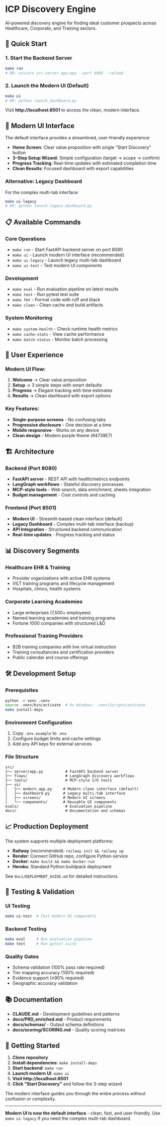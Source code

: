 # ICP Discovery Engine

AI-powered discovery engine for finding ideal customer prospects across Healthcare, Corporate, and Training sectors.

## 🚀 Quick Start

### 1. Start the Backend Server
```bash
make run
# OR: uvicorn src.server.app:app --port 8080 --reload
```

### 2. Launch the Modern UI (Default)
```bash
make ui
# OR: python launch_dashboard.py
```

Visit **http://localhost:8501** to access the clean, modern interface.

## 🎯 Modern UI Interface

The default interface provides a streamlined, user-friendly experience:

- **Home Screen**: Clear value proposition with single "Start Discovery" button
- **3-Step Setup Wizard**: Simple configuration (target → scope → confirm)
- **Progress Tracking**: Real-time updates with estimated completion time  
- **Clean Results**: Focused dashboard with export capabilities

### Alternative: Legacy Dashboard
For the complex multi-tab interface:
```bash
make ui-legacy
# OR: python launch_legacy_dashboard.py
```

## 📋 Available Commands

### Core Operations
- `make run` - Start FastAPI backend server on port 8080
- `make ui` - Launch modern UI interface (recommended)
- `make ui-legacy` - Launch legacy multi-tab dashboard
- `make ui-test` - Test modern UI components

### Development
- `make eval` - Run evaluation pipeline on latest results
- `make test` - Run pytest test suite  
- `make fmt` - Format code with ruff and black
- `make clean` - Clean cache and build artifacts

### System Monitoring
- `make system-health` - Check runtime health metrics
- `make cache-stats` - View cache performance
- `make batch-status` - Monitor batch processing

## 🎨 User Experience

### Modern UI Flow:
1. **Welcome** → Clear value proposition
2. **Setup** → 3 simple steps with smart defaults
3. **Progress** → Elegant tracking with time estimates  
4. **Results** → Clean dashboard with export options

### Key Features:
- **Single-purpose screens** - No confusing tabs
- **Progressive disclosure** - One decision at a time
- **Mobile responsive** - Works on any device
- **Clean design** - Modern purple theme (#4739E7)

## 🏗️ Architecture

### Backend (Port 8080)
- **FastAPI server** - REST API with health/metrics endpoints
- **LangGraph workflows** - Stateful discovery processes
- **MCP-style tools** - Web search, data enrichment, sheets integration
- **Budget management** - Cost controls and caching

### Frontend (Port 8501)  
- **Modern UI** - Streamlit-based clean interface (default)
- **Legacy Dashboard** - Complex multi-tab interface (backup)
- **API Integration** - Structured backend communication
- **Real-time updates** - Progress tracking and status

## 📊 Discovery Segments

### Healthcare EHR & Training
- Provider organizations with active EHR systems
- VILT training programs and lifecycle management
- Hospitals, clinics, health systems

### Corporate Learning Academies  
- Large enterprises (7,500+ employees)
- Named learning academies and training programs
- Fortune 1000 companies with structured L&D

### Professional Training Providers
- B2B training companies with live virtual instruction
- Training consultancies and certification providers
- Public calendar and course offerings

## 🛠️ Development Setup

### Prerequisites
```bash
python -m venv .venv
source .venv/bin/activate  # On Windows: .venv\Scripts\activate
make install-deps
```

### Environment Configuration
1. Copy `.env.example` to `.env`
2. Configure budget limits and cache settings
3. Add any API keys for external services

### File Structure
```
src/
├── server/app.py          # FastAPI backend server
├── flows/                 # LangGraph discovery workflows  
├── tools/                 # MCP-style I/O tools
├── ui/
│   ├── modern_app.py     # Modern clean interface (default)
│   ├── dashboard.py      # Legacy multi-tab interface
│   ├── screens/          # Modern UI screens
│   └── components/       # Reusable UI components
evals/                     # Evaluation pipeline
docs/                      # Documentation and schemas
```

## 📈 Production Deployment

The system supports multiple deployment platforms:

- **Railway** (recommended): `railway init && railway up`
- **Render**: Connect GitHub repo, configure Python service  
- **Docker**: `make build && make docker-run`
- **Heroku**: Standard Python buildpack deployment

See `docs/DEPLOYMENT_GUIDE.md` for detailed instructions.

## 🧪 Testing & Validation

### UI Testing
```bash
make ui-test  # Test modern UI components
```

### Backend Testing  
```bash
make eval     # Run evaluation pipeline
make test     # Run pytest suite
```

### Quality Gates
- Schema validation (100% pass rate required)
- Tier mapping accuracy (100% required)  
- Evidence support (≥90% required)
- Geographic accuracy validation

## 📚 Documentation

- **CLAUDE.md** - Development guidelines and patterns
- **docs/PRD_enriched.md** - Product requirements
- **docs/schemas/** - Output schema definitions
- **docs/scoring/SCORING.md** - Quality scoring matrices

## 🎯 Getting Started

1. **Clone repository**
2. **Install dependencies**: `make install-deps`
3. **Start backend**: `make run`  
4. **Launch modern UI**: `make ui`
5. **Visit http://localhost:8501**
6. **Click "Start Discovery"** and follow the 3-step wizard

The modern interface guides you through the entire process without confusion or complexity.

---

**Modern UI is now the default interface** - clean, fast, and user-friendly. Use `make ui-legacy` if you need the complex multi-tab dashboard.